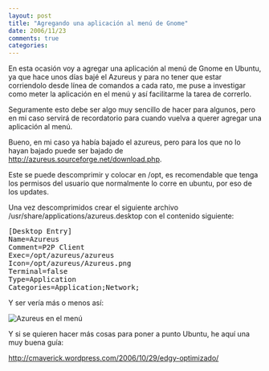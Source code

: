 ```yaml
---
layout: post
title: "Agregando una aplicación al menú de Gnome"
date: 2006/11/23
comments: true
categories: 
---
```


En esta ocasión voy a agregar una aplicación al menú de Gnome en Ubuntu, ya que hace unos días bajé el Azureus y para no tener que estar corriendolo desde línea de comandos a cada rato, me puse a investigar como meter la aplicación en el menú y así facilitarme la tarea de correrlo.

Seguramente esto debe ser algo muy sencillo de hacer para algunos, pero en mi caso servirá de recordatorio para cuando vuelva a querer agregar una aplicación al menú.

Bueno, en mi caso ya había bajado el azureus, pero para los que no lo hayan bajado puede ser bajado de <a href="http://azureus.sourceforge.net/download.php">http://azureus.sourceforge.net/download.php</a>.

Este se puede descomprimir y colocar en /opt, es recomendable que tenga los permisos del usuario que normalmente lo corre en ubuntu, por eso de los updates.

Una vez descomprimidos crear el siguiente archivo /usr/share/applications/azureus.desktop con el contenido siguiente:

<pre>
[Desktop Entry]
Name=Azureus
Comment=P2P Client
Exec=/opt/azureus/azureus
Icon=/opt/azureus/Azureus.png
Terminal=false
Type=Application
Categories=Application;Network;
</pre>

Y ser vería más o menos así:

<img src="http://jcastaneyra.files.wordpress.com/2006/11/menu_azureus.jpg" alt="Azureus en el menú" />

Y si se quieren hacer más cosas para poner a punto Ubuntu, he aquí una muy buena guía:

<a href="http://cmaverick.wordpress.com/2006/10/29/edgy-optimizado/">http://cmaverick.wordpress.com/2006/10/29/edgy-optimizado/</a>
